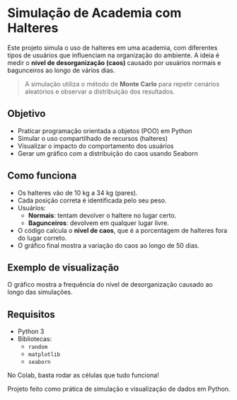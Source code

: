 
# Simulação de Academia com Halteres

Este projeto simula o uso de halteres em uma academia, com diferentes tipos de usuários que influenciam na organização do ambiente. A ideia é medir o **nível de desorganização (caos)** causado por usuários normais e bagunceiros ao longo de vários dias.

> A simulação utiliza o método de **Monte Carlo** para repetir cenários aleatórios e observar a distribuição dos resultados.

## Objetivo

- Praticar programação orientada a objetos (POO) em Python
- Simular o uso compartilhado de recursos (halteres)
- Visualizar o impacto do comportamento dos usuários
- Gerar um gráfico com a distribuição do caos usando Seaborn

##  Como funciona

- Os halteres vão de 10 kg a 34 kg (pares).
- Cada posição correta é identificada pelo seu peso.
- Usuários:
  - **Normais**: tentam devolver o haltere no lugar certo.
  - **Bagunceiros**: devolvem em qualquer lugar livre.
- O código calcula o **nível de caos**, que é a porcentagem de halteres fora do lugar correto.
- O gráfico final mostra a variação do caos ao longo de 50 dias.

## Exemplo de visualização

O gráfico mostra a frequência do nível de desorganização causado ao longo das simulações.

## Requisitos

- Python 3
- Bibliotecas:
  - `random` 
  - `matplotlib`
  - `seaborn`

No Colab, basta rodar as células que tudo funciona!

  
Projeto feito como prática de simulação e visualização de dados em Python.
